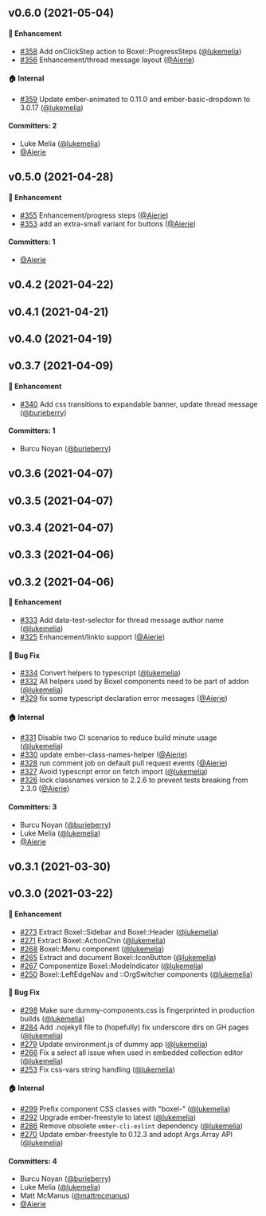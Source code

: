 ## v0.6.0 (2021-05-04)

#### :rocket: Enhancement
* [#358](https://github.com/cardstack/boxel/pull/358) Add onClickStep action to Boxel::ProgressSteps ([@lukemelia](https://github.com/lukemelia))
* [#356](https://github.com/cardstack/boxel/pull/356) Enhancement/thread message layout ([@Aierie](https://github.com/Aierie))

#### :house: Internal
* [#359](https://github.com/cardstack/boxel/pull/359) Update ember-animated to 0.11.0 and ember-basic-dropdown to 3.0.17 ([@lukemelia](https://github.com/lukemelia))

#### Committers: 2
- Luke Melia ([@lukemelia](https://github.com/lukemelia))
- [@Aierie](https://github.com/Aierie)

## v0.5.0 (2021-04-28)

#### :rocket: Enhancement
* [#355](https://github.com/cardstack/boxel/pull/355) Enhancement/progress steps ([@Aierie](https://github.com/Aierie))
* [#353](https://github.com/cardstack/boxel/pull/353) add an extra-small variant for buttons ([@Aierie](https://github.com/Aierie))

#### Committers: 1
- [@Aierie](https://github.com/Aierie)

## v0.4.2 (2021-04-22)

## v0.4.1 (2021-04-21)

## v0.4.0 (2021-04-19)

## v0.3.7 (2021-04-09)

#### :rocket: Enhancement
* [#340](https://github.com/cardstack/boxel/pull/340) Add css transitions to expandable banner, update thread message ([@burieberry](https://github.com/burieberry))

#### Committers: 1
- Burcu Noyan ([@burieberry](https://github.com/burieberry))

## v0.3.6 (2021-04-07)

## v0.3.5 (2021-04-07)

## v0.3.4 (2021-04-07)

## v0.3.3 (2021-04-06)

## v0.3.2 (2021-04-06)

#### :rocket: Enhancement
* [#333](https://github.com/cardstack/boxel/pull/333) Add data-test-selector for thread message author name ([@lukemelia](https://github.com/lukemelia))
* [#325](https://github.com/cardstack/boxel/pull/325) Enhancement/linkto support ([@Aierie](https://github.com/Aierie))

#### :bug: Bug Fix
* [#334](https://github.com/cardstack/boxel/pull/334) Convert helpers to typescript ([@lukemelia](https://github.com/lukemelia))
* [#332](https://github.com/cardstack/boxel/pull/332) All helpers used by Boxel components need to be part of addon ([@lukemelia](https://github.com/lukemelia))
* [#329](https://github.com/cardstack/boxel/pull/329) fix some typescript declaration error messages ([@Aierie](https://github.com/Aierie))

#### :house: Internal
* [#331](https://github.com/cardstack/boxel/pull/331) Disable two CI scenarios to reduce build minute usage ([@lukemelia](https://github.com/lukemelia))
* [#330](https://github.com/cardstack/boxel/pull/330) update ember-class-names-helper ([@Aierie](https://github.com/Aierie))
* [#328](https://github.com/cardstack/boxel/pull/328) run comment job on default pull request events ([@Aierie](https://github.com/Aierie))
* [#327](https://github.com/cardstack/boxel/pull/327) Avoid typescript error on fetch import ([@lukemelia](https://github.com/lukemelia))
* [#326](https://github.com/cardstack/boxel/pull/326) lock classnames version to 2.2.6 to prevent tests breaking from 2.3.0 ([@Aierie](https://github.com/Aierie))

#### Committers: 3
- Burcu Noyan ([@burieberry](https://github.com/burieberry))
- Luke Melia ([@lukemelia](https://github.com/lukemelia))
- [@Aierie](https://github.com/Aierie)

## v0.3.1 (2021-03-30)

## v0.3.0 (2021-03-22)

#### :rocket: Enhancement
* [#273](https://github.com/cardstack/boxel/pull/273) Extract Boxel::Sidebar and Boxel::Header ([@lukemelia](https://github.com/lukemelia))
* [#271](https://github.com/cardstack/boxel/pull/271) Extract Boxel::ActionChin ([@lukemelia](https://github.com/lukemelia))
* [#268](https://github.com/cardstack/boxel/pull/268) Boxel::Menu component ([@lukemelia](https://github.com/lukemelia))
* [#265](https://github.com/cardstack/boxel/pull/265) Extract and document Boxel::IconButton ([@lukemelia](https://github.com/lukemelia))
* [#267](https://github.com/cardstack/boxel/pull/267) Componentize Boxel::ModeIndicator ([@lukemelia](https://github.com/lukemelia))
* [#250](https://github.com/cardstack/boxel/pull/250) Boxel::LeftEdgeNav and ::OrgSwitcher components ([@lukemelia](https://github.com/lukemelia))

#### :bug: Bug Fix
* [#298](https://github.com/cardstack/boxel/pull/298) Make sure dummy-components.css is fingerprinted in production builds ([@lukemelia](https://github.com/lukemelia))
* [#284](https://github.com/cardstack/boxel/pull/284) Add .nojekyll file to (hopefully) fix underscore dirs on GH pages ([@lukemelia](https://github.com/lukemelia))
* [#279](https://github.com/cardstack/boxel/pull/279) Update environment.js of dummy app ([@lukemelia](https://github.com/lukemelia))
* [#266](https://github.com/cardstack/boxel/pull/266) Fix a select all issue when used in embedded collection editor ([@lukemelia](https://github.com/lukemelia))
* [#253](https://github.com/cardstack/boxel/pull/253) Fix css-vars string handling ([@lukemelia](https://github.com/lukemelia))

#### :house: Internal
* [#299](https://github.com/cardstack/boxel/pull/299) Prefix component CSS classes with "boxel-" ([@lukemelia](https://github.com/lukemelia))
* [#292](https://github.com/cardstack/boxel/pull/292) Upgrade ember-freestyle to latest ([@lukemelia](https://github.com/lukemelia))
* [#286](https://github.com/cardstack/boxel/pull/286) Remove obsolete `ember-cli-eslint` dependency ([@lukemelia](https://github.com/lukemelia))
* [#270](https://github.com/cardstack/boxel/pull/270) Update ember-freestyle to 0.12.3 and adopt Args.Array API ([@lukemelia](https://github.com/lukemelia))

#### Committers: 4
- Burcu Noyan ([@burieberry](https://github.com/burieberry))
- Luke Melia ([@lukemelia](https://github.com/lukemelia))
- Matt McManus ([@mattmcmanus](https://github.com/mattmcmanus))
- [@Aierie](https://github.com/Aierie)

